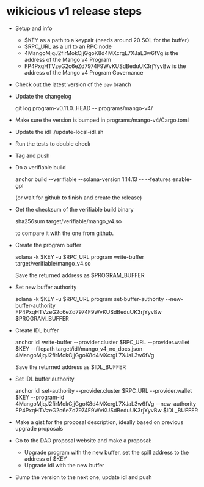 # wikicious v1 release steps

- Setup and info

  - $KEY as a path to a keypair (needs around 20 SOL for the buffer)
  - $RPC_URL as a url to an RPC node
  - 4MangoMjqJ2firMokCjjGgoK8d4MXcrgL7XJaL3w6fVg is the address of the Mango v4 Program
  - FP4PxqHTVzeG2c6eZd7974F9WvKUSdBeduUK3rjYyvBw is the address of the Mango v4 Program Governance

- Check out the latest version of the `dev` branch

- Update the changelog

  git log program-v0.11.0..HEAD -- programs/mango-v4/

- Make sure the version is bumped in programs/mango-v4/Cargo.toml

- Update the idl ./update-local-idl.sh

- Run the tests to double check

- Tag and push

- Do a verifiable build

  anchor build --verifiable --solana-version 1.14.13 -- --features enable-gpl

  (or wait for github to finish and create the release)

- Get the checksum of the verifiable build binary

  sha256sum target/verifiable/mango_v4.so

  to compare it with the one from github.

- Create the program buffer

  solana -k $KEY -u $RPC_URL program write-buffer target/verifiable/mango_v4.so

  Save the returned address as $PROGRAM_BUFFER

- Set new buffer authority

  solana -k $KEY -u $RPC_URL program set-buffer-authority --new-buffer-authority FP4PxqHTVzeG2c6eZd7974F9WvKUSdBeduUK3rjYyvBw $PROGRAM_BUFFER

- Create IDL buffer

  anchor idl write-buffer --provider.cluster $RPC_URL --provider.wallet $KEY --filepath target/idl/mango_v4_no_docs.json 4MangoMjqJ2firMokCjjGgoK8d4MXcrgL7XJaL3w6fVg

  Save the returned address as $IDL_BUFFER

- Set IDL buffer authority

  anchor idl set-authority --provider.cluster $RPC_URL --provider.wallet $KEY --program-id 4MangoMjqJ2firMokCjjGgoK8d4MXcrgL7XJaL3w6fVg --new-authority FP4PxqHTVzeG2c6eZd7974F9WvKUSdBeduUK3rjYyvBw $IDL_BUFFER

- Make a gist for the proposal description, ideally based on previous upgrade proposals

- Go to the DAO proposal website and make a proposal:
  - Upgrade program with the new buffer, set the spill address to the address of $KEY
  - Upgrade idl with the new buffer

- Bump the version to the next one, update idl and push

